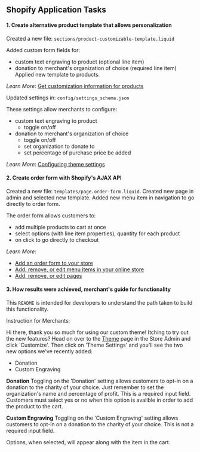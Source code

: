 ## Shopify Application Tasks

#### 1. Create alternative product template that allows personalization

Created a new file: `sections/product-customizable-template.liquid`

Added custom form fields for:
* custom text engraving to product (optional line item)
* donation to merchant's organization of choice (required line item)
Applied new template to products.

*Learn More*: [Get customization information for products](https://help.shopify.com/en/themes/customization/products/features/get-customization-information-for-products)

Updated settings in: `config/settings_schema.json`

These settings allow merchants to configure:
* custom text engraving to product
  * toggle on/off
* donation to merchant's organization of choice
  * toggle on/off
  * set organization to donate to
  * set percentage of purchase price be added

*Learn More*: [Configuring theme settings](https://help.shopify.com/en/themes/development/theme-editor/settings-schema)

#### 2. Create order form with Shopify's AJAX API
Created a new file: `templates/page.order-form.liquid`.
Created new page in admin and selected new template.
Added new menu item in navigation to go directly to order form.

The order form allows customers to:
* add multiple products to cart at once
* select options (with line item properties), quantity for each product
* on click to go directly to checkout

*Learn More*:
* [Add an order form to your store](https://help.shopify.com/en/themes/customization/forms/add-order-form)
* [Add, remove, or edit menu items in your online store](https://help.shopify.com/en/manual/sell-online/online-store/menus-and-links/editing-menus)
* [Add, remove, or edit pages](https://help.shopify.com/en/manual/sell-online/online-store/pages)

#### 3. How results were achieved, merchant's guide for functionality
This `README` is intended for developers to understand the path taken to build this functionality.

Instruction for Merchants:

Hi there, thank you so much for using our custom theme! Itching to try out the new features? Head on over to the [Theme](https://devs-beyond-borders.myshopify.com/admin/themes) page in the Store Admin and click 'Customize'.
Then click on 'Theme Settings' and you'll see the two new options we've recently added:
* Donation
* Custom Engraving

**Donation**
Toggling on the 'Donation' setting allows customers to opt-in on a donation to the charity of your choice.
Just remember to set the organization's name and percentage of profit.
This is a required input field. Customers must select yes or no when this option is availble in order to add the product to the cart.

**Custom Engraving**
Toggling on the 'Custom Engraving' setting allows customers to opt-in on a donation to the charity of your choice.
This is not a required input field.

Options, when selected, will appear along with the item in the cart.
